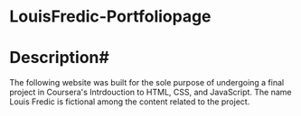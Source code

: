 # LouisFredic-Portfoliopage

# Description#
The following website was built for the sole purpose of undergoing a final project in Coursera's Intrdouction to HTML, CSS, and JavaScript. The name Louis Fredic is fictional among the content related to the project.
